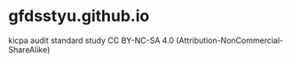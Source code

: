 # gfdsstyu.github.io
kicpa audit standard study
CC BY-NC-SA 4.0 (Attribution-NonCommercial-ShareAlike)
